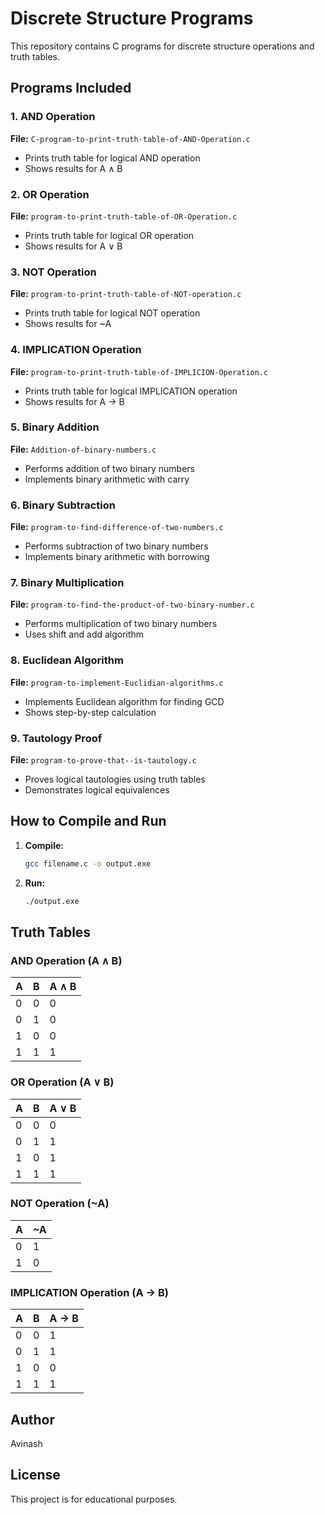 # Discrete Structure Programs

This repository contains C programs for discrete structure operations and truth tables.

## Programs Included

### 1. AND Operation
**File:** `C-program-to-print-truth-table-of-AND-Operation.c`
- Prints truth table for logical AND operation
- Shows results for A ∧ B

### 2. OR Operation
**File:** `program-to-print-truth-table-of-OR-Operation.c`
- Prints truth table for logical OR operation
- Shows results for A ∨ B

### 3. NOT Operation
**File:** `program-to-print-truth-table-of-NOT-operation.c`
- Prints truth table for logical NOT operation
- Shows results for ~A

### 4. IMPLICATION Operation
**File:** `program-to-print-truth-table-of-IMPLICION-Operation.c`
- Prints truth table for logical IMPLICATION operation
- Shows results for A → B

### 5. Binary Addition
**File:** `Addition-of-binary-numbers.c`
- Performs addition of two binary numbers
- Implements binary arithmetic with carry

### 6. Binary Subtraction
**File:** `program-to-find-difference-of-two-numbers.c`
- Performs subtraction of two binary numbers
- Implements binary arithmetic with borrowing

### 7. Binary Multiplication
**File:** `program-to-find-the-product-of-two-binary-number.c`
- Performs multiplication of two binary numbers
- Uses shift and add algorithm

### 8. Euclidean Algorithm
**File:** `program-to-implement-Euclidian-algorithms.c`
- Implements Euclidean algorithm for finding GCD
- Shows step-by-step calculation

### 9. Tautology Proof
**File:** `program-to-prove-that--is-tautology.c`
- Proves logical tautologies using truth tables
- Demonstrates logical equivalences

## How to Compile and Run

1. **Compile:**
   ```bash
   gcc filename.c -o output.exe
   ```

2. **Run:**
   ```bash
   ./output.exe
   ```

## Truth Tables

### AND Operation (A ∧ B)
| A | B | A ∧ B |
|---|---|-------|
| 0 | 0 |   0   |
| 0 | 1 |   0   |
| 1 | 0 |   0   |
| 1 | 1 |   1   |

### OR Operation (A ∨ B)
| A | B | A ∨ B |
|---|---|-------|
| 0 | 0 |   0   |
| 0 | 1 |   1   |
| 1 | 0 |   1   |
| 1 | 1 |   1   |

### NOT Operation (~A)
| A | ~A |
|---|----| 
| 0 |  1 |
| 1 |  0 |

### IMPLICATION Operation (A → B)
| A | B | A → B |
|---|---|-------|
| 0 | 0 |   1   |
| 0 | 1 |   1   |
| 1 | 0 |   0   |
| 1 | 1 |   1   |

## Author
Avinash

## License
This project is for educational purposes.
